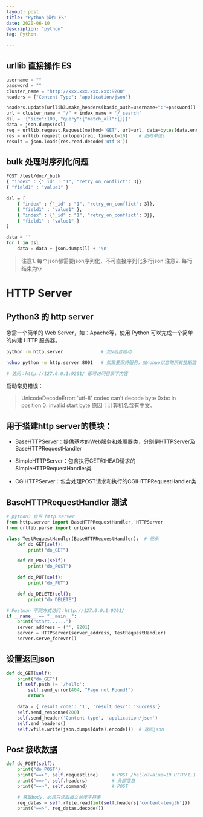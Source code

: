 ```yaml
---
layout: post
title: "Python 操作 ES"
date: 2020-06-10
description: "python"
tag: Python

---
```



## urllib 直接操作 ES

```python
username = ""
password = ""
cluster_name = "http://xxx.xxx.xxx.xxx:9200"
headers = {"Content-Type": 'application/json'}

headers.update(urllib3.make_headers(basic_auth=username+":"+password))
url = cluster_name + "/" + index_name + '/_search'
dsl = '{"size":100, "query":{"match_all":{}}}'
data = json.dumps(dsl)
req = urllib.request.Request(method='GET', url=url, data=bytes(data,encoding='utf-8'), headers=headers)
res = urllib.request.urlopen(req, timeout=10)    # 超时单位s
result = json.loads(res.read.decode('utf-8'))
```


## bulk 处理时序列化问题

```sh
POST /test/doc/_bulk
{ "index" : {"_id" : "1", "retry_on_conflict": 3}}
{ "field1" : "value1" }
```
```sh
dsl = [
    { "index" : {"_id" : "1", "retry_on_conflict": 3}},
    { "field1" : "value1" },
    { "index" : {"_id" : "1", "retry_on_conflict": 3}},
    { "field1" : "value1" }
]
```
```python
data = ''
for l in dsl:
    data = data + json.dumps(l) + '\n'
```
> 注意1. 每个json都需要json序列化，不可直接序列化多行json
> 注意2. 每行结束为`\n`





# HTTP Server

## Python3 的 http server

急需一个简单的 Web Server，如：Apache等，使用 Python 可以完成一个简单的内建 HTTP 服务器。

```sh
python -m http.server              # 加&后台启动

nohup python -m http.server 8001   # 如果要保持服务，加nohup以忽略所有挂断信号

# 访问：http://127.0.0.1:9201/ 即可访问目录下内容
```

启动常见错误：
> UnicodeDecodeError: 'utf-8' codec can't decode byte 0xbc in position 0: invalid start byte
原因：计算机名含有中文。



## 用于搭建http server的模块：

- BaseHTTPServer：提供基本的Web服务和处理器类，分别是HTTPServer及BaseHTTPRequestHandler

- SimpleHTTPServer：包含执行GET和HEAD请求的SimpleHTTPRequestHandler类

- CGIHTTPServer：包含处理POST请求和执行的CGIHTTPRequestHandler类



## BaseHTTPRequestHandler 测试

```python
# python3 自带 http.server
from http.server import BaseHTTPRequestHandler, HTTPServer
from urllib.parse import urlparse

class TestRequestHandler(BaseHTTPRequestHandler):  # 继承
    def do_GET(self):
        print("do_GET")

    def do_POST(self):
        print("do_POST")

    def do_PUT(self):
        print("do_PUT")

    def do_DELETE(self):
        print("do_DELETE")

# Postman 不同方式访问：http://127.0.0.1:9201/
if __name__ == "__main__":
    print("start......")
    server_address = ('', 9201)
    server = HTTPServer(server_address, TestRequestHandler)
    server.serve_forever()
```

## 设置返回json

```python
def do_GET(self):
    print("do_GET")
    if self.path != '/hello':
        self.send_error(404, "Page not Found!")
        return

    data = {'result_code': '1', 'result_desc': 'Success'}
    self.send_response(200)
    self.send_header('Content-type', 'application/json')
    self.end_headers()
    self.wfile.write(json.dumps(data).encode())  # 返回json
```

## Post 接收数据

```python
def do_POST(self):
    print("do_POST")
    print("==>", self.requestline)     # POST /hello?value=10 HTTP/1.1
    print("==>", self.headers)         # 头部信息
    print("==>", self.command)         # POST

    # 获取body，必须只读取报文长度字符串
    req_datas = self.rfile.read(int(self.headers['content-length']))
    print("==>", req_datas.decode())
```


